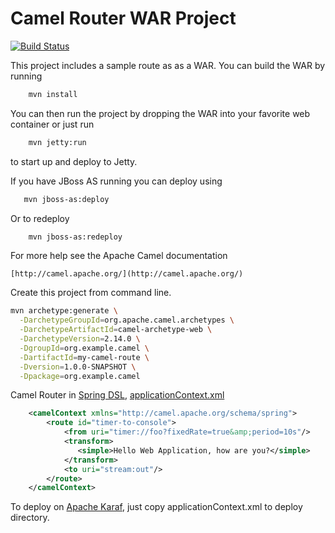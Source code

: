Camel Router WAR Project
========================
[![Build Status](https://travis-ci.org/ualbertalib/my-camel-route.svg?branch=master)](https://travis-ci.org/ualbertalib/my-camel-route)

This project includes a sample route as as a WAR.
You can build the WAR by running
```bash
    mvn install
```
You can then run the project by dropping the WAR into your 
favorite web container or just run
```bash
    mvn jetty:run
```
to start up and deploy to Jetty.

If you have JBoss AS running you can deploy using
```bash
   mvn jboss-as:deploy
```
Or to redeploy
```bash
    mvn jboss-as:redeploy
```
For more help see the Apache Camel documentation

    [http://camel.apache.org/](http://camel.apache.org/)

Create this project from command line.
```bash
mvn archetype:generate \
  -DarchetypeGroupId=org.apache.camel.archetypes \
  -DarchetypeArtifactId=camel-archetype-web \
  -DarchetypeVersion=2.14.0 \
  -DgroupId=org.example.camel \
  -DartifactId=my-camel-route \
  -Dversion=1.0.0-SNAPSHOT \
  -Dpackage=org.example.camel
```

Camel Router in [Spring DSL](http://camel.apache.org/spring.html), [applicationContext.xml](https://github.com/ualbertalib/my-camel-route/src/main/webapp/WEB-INF/applicationContext.xml)
```xml
    <camelContext xmlns="http://camel.apache.org/schema/spring">
        <route id="timer-to-console">
            <from uri="timer://foo?fixedRate=true&amp;period=10s"/>
            <transform>
               <simple>Hello Web Application, how are you?</simple>
            </transform>
            <to uri="stream:out"/>
        </route>
    </camelContext>
```

To deploy on [Apache Karaf](http://karaf.apache.org/), just copy applicationContext.xml to deploy directory.

